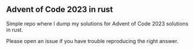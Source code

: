 ## Advent of Code 2023 in rust

Simple repo where I dump my solutions for Advent of Code 2023 solutions in rust.

Please open an issue if you have trouble reproducing the right answer.
